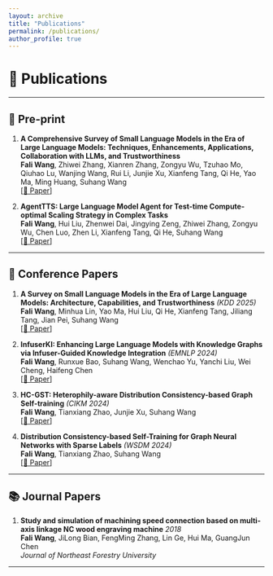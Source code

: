 ```yaml
---
layout: archive
title: "Publications"
permalink: /publications/
author_profile: true
---
```

# 📄 Publications

---

## 📝 Pre-print

1. **A Comprehensive Survey of Small Language Models in the Era of Large Language Models: Techniques, Enhancements, Applications, Collaboration with LLMs, and Trustworthiness**  
   **Fali Wang**, Zhiwei Zhang, Xianren Zhang, Zongyu Wu, Tzuhao Mo, Qiuhao Lu, Wanjing Wang, Rui Li, Junjie Xu, Xianfeng Tang, Qi He, Yao Ma, Ming Huang, Suhang Wang  
   [[📄 Paper](https://arxiv.org/abs/2411.03350)]

2. **AgentTTS: Large Language Model Agent for Test-time Compute-optimal Scaling Strategy in Complex Tasks**  
   **Fali Wang**, Hui Liu, Zhenwei Dai, Jingying Zeng, Zhiwei Zhang, Zongyu Wu, Chen Luo, Zhen Li, Xianfeng Tang, Qi He, Suhang Wang  
   [[📄 Paper](https://arxiv.org/abs/2508.00890)]

---

## 🎤 Conference Papers

1. **A Survey on Small Language Models in the Era of Large Language Models: Architecture, Capabilities, and Trustworthiness** *(KDD 2025)*   
   **Fali Wang**, Minhua Lin, Yao Ma, Hui Liu, Qi He, Xianfeng Tang, Jiliang Tang, Jian Pei, Suhang Wang  
   [[📄 Paper](https://dl.acm.org/doi/abs/10.1145/3711896.3736563)]

2. **InfuserKI: Enhancing Large Language Models with Knowledge Graphs via Infuser-Guided Knowledge Integration** *(EMNLP 2024)*  
   **Fali Wang**, Runxue Bao, Suhang Wang, Wenchao Yu, Yanchi Liu, Wei Cheng, Haifeng Chen  
   [[📄 Paper](https://aclanthology.org/2024.findings-emnlp.209.pdf)]

3. **HC-GST: Heterophily-aware Distribution Consistency-based Graph Self-training** *(CIKM 2024)*  
   **Fali Wang**, Tianxiang Zhao, Junjie Xu, Suhang Wang  
   [[📄 Paper](https://arxiv.org/pdf/2407.17787)]

4. **Distribution Consistency-based Self-Training for Graph Neural Networks with Sparse Labels** *(WSDM 2024)*  
   **Fali Wang**, Tianxiang Zhao, Suhang Wang  
   [[📄 Paper](https://arxiv.org/pdf/2401.10394)]

---

## 📚 Journal Papers

1. **Study and simulation of machining speed connection based on multi-axis linkage NC wood engraving machine** *2018*      
   **Fali Wang**, JiLong Bian, FengMing Zhang, Lin Ge, Hui Ma, GuangJun Chen  
   *Journal of Northeast Forestry University*

---
